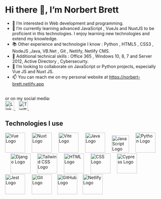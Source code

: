 # Hi there 👋, I’m Norbert Brett

- 👀 I’m interested in Web development and programming.
- 🌱 I’m currently learning advanced JavaScript , VueJs and NuxtJS to be proficient in this technologies. I enjoy learning new technologies and extend my knowledge.
- 📚 Other experience and technologie I know : Python , HTML5 , CSS3 , NodeJS ,Java,  VB.Net , Git , Netlify, Netlify CMS.
- 💽 Additional technical skills : Office 365 , Windows 10, 8, 7 and Server 2012, Active Directory , Cybersecurty.
- 💞️ I’m looking to collaborate on JavaScript or Python projects, especially Vue JS and Nuxt JS.
- 📫 You can reach me on my personal website at https://norbert-brett.netlify.app
<br>
or on my social media:
<br>

<a href="https://www.linkedin.com/in/norbert-brett/">
  <img src="https://cdn.worldvectorlogo.com/logos/linkedin-icon-2.svg" title="LinkedIn" alt="Linkedin Account" width="30" />
</a> &ensp;
<a href="https://twitter.com/Norbert_Brett">
  <img src="https://cdn.worldvectorlogo.com/logos/twitter-3.svg" title="Twitter" alt="Twitter Account" width="30" />
</a> &ensp;

<br>

## Technologies I use

<img src="https://cdn.svgporn.com/logos/vue.svg" title="Vue JS" alt="Vue Logo" width="66" /> &emsp;
<img src="https://cdn.svgporn.com/logos/nuxt-icon.svg" title="Nuxt JS" alt="Nuxt Logo" width="66"  /> &emsp;
<img src="https://cdn.svgporn.com/logos/vitejs.svg" title="Vite" alt="Vite Logo" width="66"  /> &emsp;
<img src="https://cdn.svgporn.com/logos/java.svg" title="Java" alt="Java Logo" width="66"  /> &emsp;
<img src="https://cdn.svgporn.com/logos/javascript.svg" title="JavaScript" alt="JavaScript Logo" width="57" /> &emsp;
<img src="https://cdn.svgporn.com/logos/python.svg" title="Python" alt="Python Logo" width="66" /> &emsp;
<img src="https://cdn.svgporn.com/logos/django-icon.svg" title="Django" alt="Django Logo" width="66" /> &emsp;
<img src="https://cdn.svgporn.com/logos/tailwindcss-icon.svg" title="Tailwind CSS" alt="Tailwind CSS Logo" width="66" /> &emsp;
<img src="https://cdn.svgporn.com/logos/html-5.svg" title="HTML" alt="HTML Logo" width="66" /> &emsp;
<img src="https://cdn.svgporn.com/logos/css-3.svg" title="CSS" alt="CSS Logo" width="66" /> &emsp;
<img src="https://cdn.svgporn.com/logos/cypress.svg" title="Cypress" alt="Cypress Logo" width="66" /> &emsp;
<img src="https://cdn.svgporn.com/logos/jest.svg" title="Jest" alt="Jest Logo" width="66" /> &emsp;
<img src="https://cdn.svgporn.com/logos/git-icon.svg" title="Git" alt="Git Logo" width="66" />&emsp;
<img src="https://cdn.svgporn.com/logos/github-octocat.svg" title="GitHub" alt="GitHub Logo" width="66" />&emsp;
<img src="https://cdn.svgporn.com/logos/netlify.svg" title="Netlify" alt="Netlify Logo" width="66" />&emsp;




<!---
NorbertBrett/NorbertBrett is a ✨ special ✨ repository because its `README.md` (this file) appears on your GitHub profile.
You can click the Preview link to take a look at your changes.
--->

